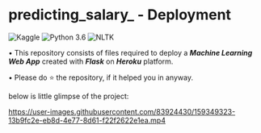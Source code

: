 # predicting_salary_ - Deployment
![Kaggle](https://img.shields.io/badge/Dataset-Kaggle-blue.svg) ![Python 3.6](https://img.shields.io/badge/Python-3.6-brightgreen.svg) ![NLTK](https://img.shields.io/badge/Library-NLTK-orange.svg)

• This repository consists of files required to deploy a ___Machine Learning Web App___ created with ___Flask___ on ___Heroku___ platform.

• Please do ⭐ the repository, if it helped you in anyway.

below is little glimpse of the project:

https://user-images.githubusercontent.com/83924430/159349323-13b9fc2e-eb8d-4e77-8d61-f22f2622e1ea.mp4


```
